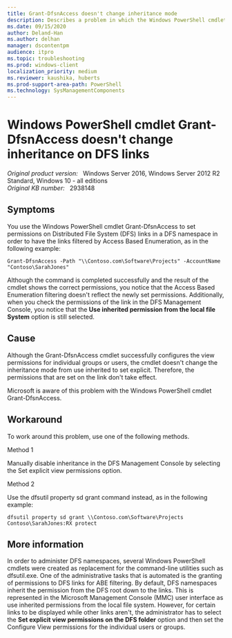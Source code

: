 ```yaml
---
title: Grant-DfsnAccess doesn't change inheritance mode
description: Describes a problem in which the Windows PowerShell cmdlet Grant-DfsnAccess doesn't change inheritance on DFS links. Provides a workaround.
ms.date: 09/15/2020
author: Deland-Han
ms.author: delhan
manager: dscontentpm
audience: itpro
ms.topic: troubleshooting
ms.prod: windows-client
localization_priority: medium
ms.reviewer: kaushika, huberts
ms.prod-support-area-path: PowerShell
ms.technology: SysManagementComponents 
---
```

# Windows PowerShell cmdlet Grant-DfsnAccess doesn't change inheritance on DFS links

_Original product version:_ &nbsp; Windows Server 2016, Windows Server 2012 R2 Standard, Windows 10 - all editions  
_Original KB number:_ &nbsp; 2938148

## Symptoms

You use the Windows PowerShell cmdlet Grant-DfsnAccess to set permissions on Distributed File System (DFS) links in a DFS namespace in order to have the links filtered by Access Based Enumeration, as in the following example:

```console
Grant-DfsnAccess -Path "\\Contoso.com\Software\Projects" -AccountName "Contoso\SarahJones"
```

Although the command is completed successfully and the result of the cmdlet shows the correct permissions, you notice that the Access Based Enumeration filtering doesn't reflect the newly set permissions. Additionally, when you check the permissions of the link in the DFS Management Console, you notice that the **Use inherited permission from the local file System** option is still selected.

## Cause

Although the Grant-DfsnAccess  cmdlet successfully configures the view permissions for individual groups or users, the cmdlet doesn't change the inheritance mode from use inherited to set explicit. Therefore, the permissions that are set on the link don't take effect.

Microsoft is aware of this problem with the Windows PowerShell cmdlet Grant-DfsnAccess.

## Workaround

To work around this problem, use one of the following methods.

Method 1  

Manually disable inheritance in the DFS Management Console by selecting the Set explicit view permissions option.

Method 2  

Use the dfsutil property sd grant command instead, as in the following example:

```console
dfsutil property sd grant \\Contoso.com\Software\Projects Contoso\SarahJones:RX protect
```

## More information

In order to administer DFS namespaces, several Windows PowerShell cmdlets were created as replacement for the command-line utilities such as dfsutil.exe. One of the administrative tasks that is automated is the granting of permissions to DFS links for ABE filtering. By default, DFS namespaces inherit the permission from the DFS root down to the links. This is represented in the Microsoft Management Console (MMC) user interface as use inherited permissions from the local file system. However, for certain links to be displayed while other links aren't, the administrator has to select the **Set explicit view permissions on the DFS folder** option and then set the Configure View permissions for the individual users or groups.
